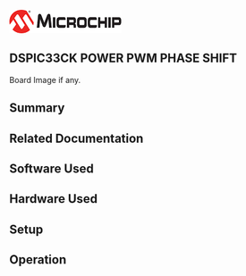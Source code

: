 ![image](images/microchip.jpg) 

## DSPIC33CK POWER PWM PHASE SHIFT

Board Image if any.

## Summary


## Related Documentation


## Software Used 


## Hardware Used


## Setup


## Operation



